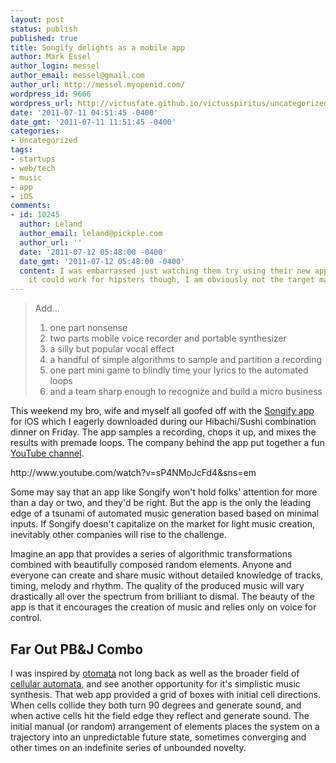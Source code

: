 ```yaml
---
layout: post
status: publish
published: true
title: Songify delights as a mobile app
author: Mark Essel
author_login: messel
author_email: messel@gmail.com
author_url: http://messel.myopenid.com/
wordpress_id: 9666
wordpress_url: http://victusfate.github.io/victusspiritus/uncategorized/2011/07/11/songify-delights-as-a-mobile-app/
date: '2011-07-11 04:51:45 -0400'
date_gmt: '2011-07-11 11:51:45 -0400'
categories:
- Uncategorized
tags:
- startups
- web/tech
- music
- app
- iOS
comments:
- id: 10245
  author: Leland
  author_email: leland@pickple.com
  author_url: ''
  date: '2011-07-12 05:48:00 -0400'
  date_gmt: '2011-07-12 05:48:00 -0400'
  content: I was embarrassed just watching them try using their new app. I suppose
    it could work for hipsters though, I am obviously not the target market. :)
---
```

<blockquote>
Add...</p>
<ol>
<li>one part nonsense</li>
<li>two parts mobile voice recorder and portable synthesizer</li>
<li>a silly but popular vocal effect</li>
<li>a handful of simple algorithms to sample and partition a recording</li>
<li>one part mini game to blindly time your lyrics to the automated loops</li>
<li>and a team sharp enough to recognize and build a micro business</li>
</ol>
</blockquote>
<p>This weekend my bro, wife and myself all goofed off with the <a href="http://itunes.apple.com/us/app/songify/id438735719?mt=8">Songify app</a> for iOS which I eagerly downloaded during our Hibachi/Sushi combination dinner on Friday. The app samples a recording, chops it up, and mixes the results with premade loops. The company behind the app put together a fun <a href="http://www.youtube.com/show/songifythis">YouTube channel</a>.</p>
<p>http://www.youtube.com/watch?v=sP4NMoJcFd4&sns=em</p>
<p>Some may say that an app like Songify won't hold folks' attention for more than a day or two, and they'd be right. But the app is the only the leading edge of a tsunami of automated music generation based based on minimal inputs. If Songify doesn't capitalize on the market for light music creation, inevitably other companies will rise to the challenge. </p>
<p>Imagine an app that provides a series of algorithmic transformations combined with beautifully composed random elements. Anyone and everyone can create and share music without detailed knowledge of tracks, timing, melody and rhythm. The quality of the produced music will vary drastically all over the spectrum from brilliant to dismal. The beauty of the app is that it encourages the creation of music and relies only on voice for control.</p>
<h2>Far Out PB&J Combo</h2>
<p>I was inspired by <a href="http://victusfate.github.io/victusspiritus/uncategorized/2011/04/17/otomata-is-beautifully-simple-and-incredibly-addictive/">otomata</a> not long back as well as the broader field of <a href="http://victusfate.github.io/victusspiritus/uncategorized/2011/06/25/visualization-layered-like-music-tracks/">cellular automata</a>, and see another opportunity for it's simplistic music synthesis. That web app provided a grid of boxes with initial cell directions. When cells collide they both turn 90 degrees and generate sound, and when active cells hit the field edge they reflect and generate sound. The initial manual (or random) arrangement of elements places the system on a trajectory into an unpredictable future state, sometimes converging and other times on an indefinite series of unbounded novelty.</p>
